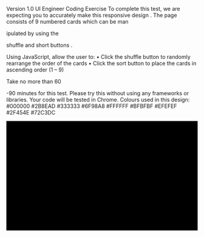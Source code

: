 Version 1.0
UI Engineer Coding Exercise
To complete this test, we are expecting
you to accurately make this responsive
design
.
The page consists of 9 numbered cards
which can be man

ipulated by using the

shuffle and short buttons
.

Using JavaScript, allow the user to: • Click the shuffle button to randomly
rearrange the order of the cards
•
Click the sort button to place the
cards in ascending order (1
– 9)

Take no more than 60

-90 minutes for
this test. Please try this without using any
frameworks or libraries. Your code will be
tested in Chrome.
Colours used in this design:
#000000
#2B8EAD
#333333 
#6F98A8
#FFFFFF
#BFBFBF
#EFEFEF
#2F454E
#72C3DC

![](APSample.gif)
